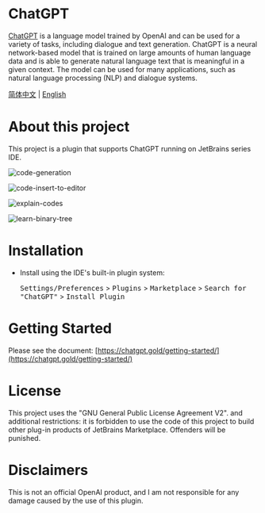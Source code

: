 # ChatGPT

[ChatGPT](https://chat.openai.com/chat) is a language model trained
by OpenAI and can be used for a variety of tasks, including dialogue
and text generation. ChatGPT is a neural network-based model that is
trained on large amounts of human language data and is able to generate
natural language text that is meaningful in a given context. The model
can be used for many applications, such as natural language processing
(NLP) and dialogue systems.

[简体中文](https://github.com/obiscr/ChatGPT/blob/main/README_CN.md) | 
[English](https://github.com/obiscr/ChatGPT/blob/main/README.md)
<br/>

# About this project

This project is a plugin that supports ChatGPT running on JetBrains series IDE.

![code-generation](https://github.com/obiscr/ChatGPT/assets/28687074/2cad58e3-f388-4f98-8652-9196a7978545)

![code-insert-to-editor](https://github.com/obiscr/ChatGPT/assets/28687074/c3e9d94e-81cb-4da4-9154-3555d72014c0)

![explain-codes](https://github.com/obiscr/ChatGPT/assets/28687074/eb33c99d-fa45-4f08-8f23-e21e2cc2e935)

![learn-binary-tree](https://github.com/obiscr/ChatGPT/assets/28687074/1ee5698b-f392-4b4a-b39f-05efdb9836aa)


# Installation

- Install using the IDE's built-in plugin system:

  <kbd>Settings/Preferences</kbd> > <kbd>Plugins</kbd> > <kbd>Marketplace</kbd> > <kbd>Search for "ChatGPT"</kbd> >
  <kbd>Install Plugin</kbd>

# Getting Started

Please see the document: [https://chatgpt.gold/getting-started/](https://chatgpt.gold/getting-started/)

# License

This project uses the "GNU General Public License Agreement V2". and additional restrictions: it is forbidden to use the code of this project to build other plug-in products of JetBrains Marketplace. Offenders will be punished.

# Disclaimers

This is not an official OpenAI product, and I am not responsible for any damage caused by the use of this plugin.
